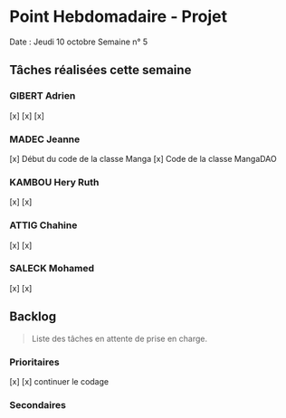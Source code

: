 # Point Hebdomadaire - Projet

Date : Jeudi 10 octobre
Semaine n° 5

## Tâches réalisées cette semaine

### GIBERT Adrien

[x] 
[x] 
[x] 

### MADEC Jeanne

[x] Début du code de la classe Manga
[x] Code de la classe MangaDAO 

### KAMBOU Hery Ruth

[x]
[x]

### ATTIG Chahine
[x]
[x]


### SALECK Mohamed

[x] 
[x] 

## Backlog

> Liste des tâches en attente de prise en charge.

### Prioritaires

[x] 
[x] continuer le codage 



### Secondaires
